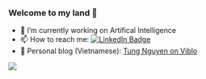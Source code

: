 ### Welcome to my land 👋

- 🔭 I’m currently working on Artifical Intelligence
- 📫 How to reach me: [![LinkedIn Badge](https://img.shields.io/badge/LinkedIn-0A66C2?style=flat&logo=linkedin&logoColor=white)](https://www.linkedin.com/in/tungedng2710)
- 🌱 Personal blog (Vietnamese): [Tung Nguyen on Viblo](https://viblo.asia/u/QBee)

<img style="float: left;" src="https://github-readme-stats.vercel.app/api?username=tungedng2710&count_private=true&theme=ambient_gradient&show_icons=true&hide_border=true">

<!--
**tungedng2710/tungedng2710** is a ✨ _special_ ✨ repository because its `README.md` (this file) appears on your GitHub profile.

Here are some ideas to get you started:

- 🔭 I’m currently working on ...
- 🌱 I’m currently learning ...
- 👯 I’m looking to collaborate on ...
- 🤔 I’m looking for help with ...
- 💬 Ask me about ...
- 📫 How to reach me: ...
- 😄 Pronouns: ...
- ⚡ Fun fact: ...
-->

